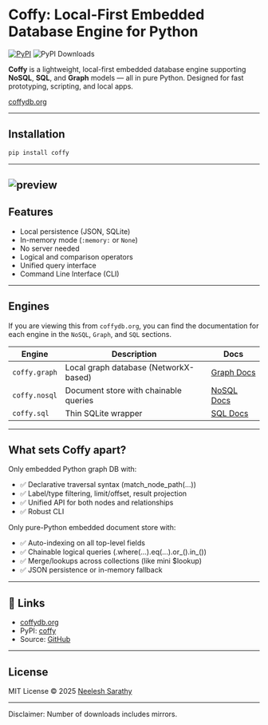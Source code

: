 # Coffy: Local-First Embedded Database Engine for Python

[![PyPI](https://img.shields.io/pypi/v/coffy)](https://pypi.org/project/coffy/)
![PyPI Downloads](https://static.pepy.tech/badge/coffy)

**Coffy** is a lightweight, local-first embedded database engine supporting **NoSQL**, **SQL**, and **Graph** models — all in pure Python. Designed for fast prototyping, scripting, and local apps.

[coffydb.org](https://coffydb.org/)

---

## Installation

```bash
pip install coffy
```

---
![preview](https://github.com/nsarathy/Coffy/blob/main/assets/Coffy%20preview%20image.png)
---
## Features

- Local persistence (JSON, SQLite)
- In-memory mode (`:memory:` or `None`)
- No server needed
- Logical and comparison operators
- Unified query interface
- Command Line Interface (CLI)

---

## Engines

If you are viewing this from `coffydb.org`, you can find the documentation for each engine in the `NoSQL`, `Graph`, and `SQL` sections.


| Engine | Description | Docs |
|--------|-------------|------|
| `coffy.graph` | Local graph database (NetworkX-based) | [Graph Docs](https://github.com/nsarathy/Coffy/blob/main/Documentation/GRAPH_DOCS.md) |
| `coffy.nosql` | Document store with chainable queries | [NoSQL Docs](https://github.com/nsarathy/Coffy/blob/main/Documentation/NOSQL_DOCS.md) |
| `coffy.sql`   | Thin SQLite wrapper | [SQL Docs](https://github.com/nsarathy/Coffy/blob/main/Documentation/SQL_DOCS.md) |

---

## What sets Coffy apart?
Only embedded Python graph DB with:

- ✅ Declarative traversal syntax (match_node_path(...))
- ✅ Label/type filtering, limit/offset, result projection
- ✅ Unified API for both nodes and relationships
- ✅ Robust CLI

Only pure-Python embedded document store with:

- ✅ Auto-indexing on all top-level fields
- ✅ Chainable logical queries (.where(...).eq(...).or_().in_())
- ✅ Merge/lookups across collections (like mini $lookup)
- ✅ JSON persistence or in-memory fallback

---

## 🔗 Links

- [coffydb.org](https://coffydb.org/)
- PyPI: [coffy](https://pypi.org/project/coffy/)
- Source: [GitHub](https://github.com/nsarathy/Coffy)

---

## License

MIT License © 2025 [Neelesh Sarathy](https://github.com/nsarathy)

---

Disclaimer: Number of downloads includes mirrors.

